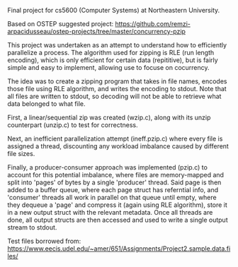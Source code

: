 Final project for cs5600 (Computer Systems) at Northeastern University. 

Based on OSTEP suggested project: https://github.com/remzi-arpacidusseau/ostep-projects/tree/master/concurrency-pzip

This project was undertaken as an attempt to understand how to efficiently parallelize a process. The algorithm used for
zipping is RLE (run length encoding), which is only efficient for certain data (repititive), but is fairly simple and
easy to implement, allowing use to focuse on cocurrency. 

The idea was to create a zipping program that takes in file names, encodes those file using RLE algorithm, and writes
the encoding to stdout. Note that all files are written to stdout, so decoding will not be able to retrieve what data
belonged to what file. 

First, a linear/sequential zip was created (wzip.c), along with its unzip counterpart (unzip.c) to test for correctness. 

Next, an inefficient parallelization attempt (ineff.pzip.c) where every file is assigned a thread, discounting any
workload imbalance caused by different file sizes. 

Finally, a producer-consumer approach was implemented (pzip.c) to account for this potential imbalance, where files are
memory-mapped and split into 'pages' of bytes by a single 'producer' thread. Said page is then added to a buffer queue, 
where each page struct has referntial info, and 'consumer' threads all work in parallel on that queue until empty, where
they dequeue a 'page' and compress it (again using RLE algorithm), store it in a new output struct with the relevant
metadata. Once all threads are done, all  output structs are then accessed and used to write a single output stream to
stdout. 

Test files borrowed from:
https://www.eecis.udel.edu/~amer/651/Assignments/Project2.sample.data.files/

